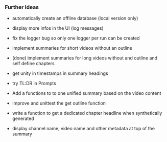 ### Further Ideas

- automatically create an offline database (local version only)

- display more infos in the UI (log messages)

- fix the logger bug so only one logger per run can be created

- implement summaries for short videos without an outline
- (done) implement summaries for long videos without and outline and self define chapters

- get unity in timestamps in summary headings

- try TL:DR in Prompts

- Add a functions to to one unified summary based on the video content

- improve and unittest the get outline function

- write a function to get a dedicated chapter headline when synthetically generated

- display channel name, video name and other metadata at top of the summary